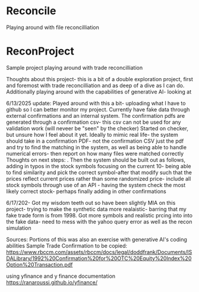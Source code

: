 # Reconcile
Playing around with file reconcilliation
# ReconProject
Sample project playing around with trade reconcilliation 

Thoughts about this project- this is a bit of a double exploration project, first and foremost with trade reconcilliation and as deep of a dive as I can do. Additionally playing around with the capabilities of generative AI- looking at 

6/13/2025 update: Played around with this a bit- uploading what I have to github so I can better monitor my project. Currently have fake data through external confirmations and an internal system. The confirmation pdfs are generated through a confirmation csv- this csv can not be used for any validation work (will neveer be "seen" by the checker) Started on checker, but unsure how I feel about it yet. Ideally to mimic real life- the system should take in a confirmation PDF- not the confirmation CSV just the pdf and try to find the matching in the system, as well as being able to handle numerical errors- then report on how many files were matched correctly
Thoughts on next steps:
. Then the system should be built out as follows, adding in typos in the stock symbols focusing on the current 10- being able to find similarity and pick the correct symbol-after that modify such that the prices reflect current prices rather than some randomized price- include all stock symbols through use of an API - having the system check the most likely correct stock- perhaps finally adding in other confirmations

6/17/202- Got my wisdom teeth out so have been slightly MIA on this project- trying to make the synthetic data more realaistic- barring that my fake trade form is from 1998. Got more symbols and realistic prcing into into the fake data- need to mess with the yahoo query error as well as the recon simulation



Sources:
Portions of this was also an exercise with generative AI's coding abilities
Sample Trade Confirmation to be copied:
https://www.rbccm.com/assets/rbccm/docs/legal/doddfrank/Documents/ISDALibrary/1992%20Confirmation%20for%20OTC%20Equity%20Index%20Option%20Transaction.pdf

using yfinance and y finance documentation https://ranaroussi.github.io/yfinance/
